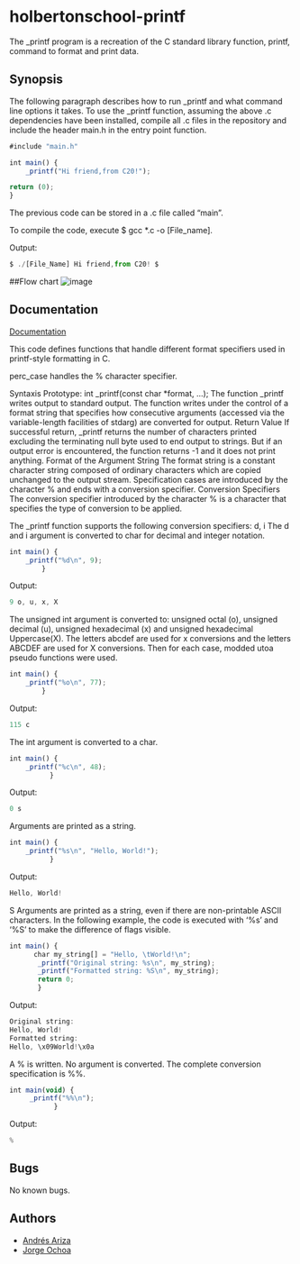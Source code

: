 
# holbertonschool-printf

The _printf program is a recreation of the C standard library function, printf, command to format and print data.


## Synopsis
The following paragraph describes how to run _printf and what command line options it takes. To use the _printf function, assuming the above .c dependencies have been installed, compile all .c files in the repository and include the header main.h in the entry point function.

```javascript
#include "main.h"

int main() {
    _printf("Hi friend,from C20!");

return (0);
}
```
The previous code can be stored in a .c file called “main”.

To compile the code, execute $ gcc *.c -o [File_name].

Output:
```javascript
$ ./[File_Name] Hi friend,from C20! $
```
##Flow chart
![image](https://user-images.githubusercontent.com/119007772/229589022-c418cffb-3c88-4d06-8566-88841d152a3c.png)


## Documentation

[Documentation](https://linktodocumentation)

This code defines functions that handle different format specifiers used in printf-style formatting in C.

perc_case handles the % character specifier.

Syntaxis Prototype: int _printf(const char *format, ...); The function _printf writes output to standard output. The function writes under the control of a format string that specifies how consecutive arguments (accessed via the variable-length facilities of stdarg) are converted for output. Return Value If successful return, _printf returns the number of characters printed excluding the terminating null byte used to end output to strings. But if an output error is encountered, the function returns -1 and it does not print anything. Format of the Argument String The format string is a constant character string composed of ordinary characters which are copied unchanged to the output stream. Specification cases are introduced by the character % and ends with a conversion specifier. Conversion Specifiers The conversion specifier introduced by the character % is a character that specifies the type of conversion to be applied.

The _printf function supports the following conversion specifiers: d, i The d and i argument is converted to char for decimal and integer notation.

```javascript
int main() {
    _printf("%d\n", 9);
        }
```
Output:
```javascript
9 o, u, x, X
```
The unsigned int argument is converted to: unsigned octal (o), unsigned decimal (u), unsigned hexadecimal (x) and unsigned hexadecimal Uppercase(X). The letters abcdef are used for x conversions and the letters ABCDEF are used for X conversions. Then for each case, modded utoa pseudo functions were used.
```javascript
int main() {
    _printf("%o\n", 77);
        }
```
Output:
```javascript
115 c
```
The int argument is converted to a char.

```javascript
int main() {
    _printf("%c\n", 48);
          }
```
Output:
```javascript
0 s
```
Arguments are printed as a string.
```javascript
int main() {
    _printf("%s\n", "Hello, World!");
          }
```
Output:

```javascript
Hello, World!
```
S Arguments are printed as a string, even if there are non-printable ASCII characters. In the following example, the code is executed with ‘%s’ and ‘%S’ to make the difference of flags visible.
```javascript
int main() {
      char my_string[] = "Hello, \tWorld!\n";
       _printf("Original string: %s\n", my_string);
       _printf("Formatted string: %S\n", my_string);
       return 0;
       }
```
Output:
```javascript
Original string:
Hello, World!
Formatted string:
Hello, \x09World!\x0a
```
A % is written. No argument is converted. The complete conversion specification is %%.
```javascript
int main(void) {
     _printf("%%\n");
           }
```
Output:
```javascript
%
```


## Bugs

No known bugs.
## Authors

- [Andrés Ariza](https://www.github.com/andres-f-ariza)
- [Jorge Ochoa](https://www.github.com/goever1)
